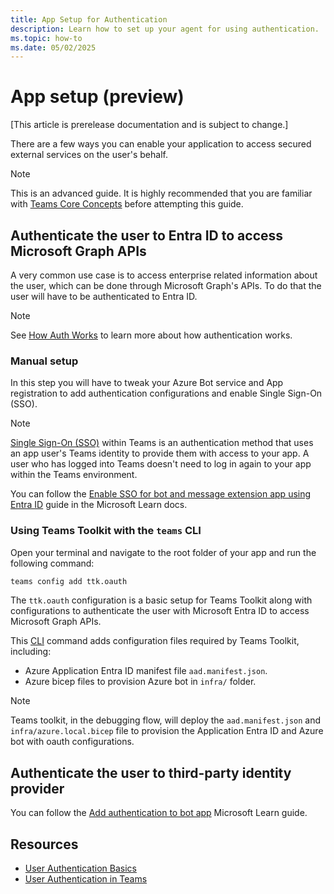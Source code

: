 ```yaml
---
title: App Setup for Authentication
description: Learn how to set up your agent for using authentication.
ms.topic: how-to
ms.date: 05/02/2025
---
```


# App setup (preview)

[This article is prerelease documentation and is subject to change.]

There are a few ways you can enable your application to access secured external services on the user's behalf.

> [!Note]
> This is an advanced guide. It is highly recommended that you are familiar with [Teams Core Concepts](../../teams/core-concepts.md) before attempting this guide.


## Authenticate the user to Entra ID to access Microsoft Graph APIs

A very common use case is to access enterprise related information about the user, which can be done through Microsoft Graph's APIs. To do that the user will have to be authenticated to Entra ID. 

> [!note]
> See [How Auth Works](./setup.md) to learn more about how authentication works. 

### Manual setup

In this step you will have to tweak your Azure Bot service and App registration to add authentication configurations and enable Single Sign-On (SSO).

> [!Note]
> [Single Sign-On (SSO)](./auth-sso.md#single-sign-on-sso) within Teams is an authentication method that uses an app user's Teams identity to provide them with access to your app. A user who has logged into Teams doesn't need to log in again to your app within the Teams environment.

You can follow the [Enable SSO for bot and message extension app using Entra ID](/bots/how-to/authentication/bot-sso-register-aad?tabs=botid) guide in the Microsoft Learn docs.

### Using Teams Toolkit with the `teams` CLI

Open your terminal and navigate to the root folder of your app and run the following command:

```sh
teams config add ttk.oauth
```

The `ttk.oauth` configuration is a basic setup for Teams Toolkit along with configurations to authenticate the user with Microsoft Entra ID to access Microsoft Graph APIs.

This [CLI](../../developer-tools/cli/) command adds configuration files required by Teams Toolkit, including:

- Azure Application Entra ID manifest file `aad.manifest.json`.
- Azure bicep files to provision Azure bot in `infra/` folder.

> [!Note]
> Teams toolkit, in the debugging flow, will deploy the `aad.manifest.json` and `infra/azure.local.bicep` file to provision the Application Entra ID and Azure bot with oauth configurations.


## Authenticate the user to third-party identity provider

You can follow the [Add authentication to bot app](/bots/how-to/authentication/add-authentication?tabs=dotnet%2Cdotnet-sample) Microsoft Learn guide.


## Resources

- [User Authentication Basics](/azure/bot-service/bot-builder-concept-authentication?view=azure-bot-service-4.0)
- [User Authentication in Teams](/concepts/authentication/authentication)